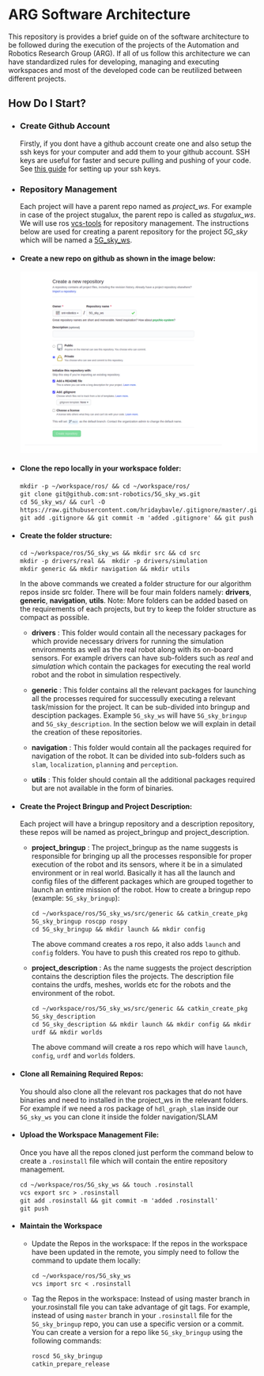 # ARG Software Architecture 

This repository is provides a brief guide on of the software architecture to be followed during the execution of the projects of the Automation and Robotics Research Group (ARG). If all of us follow this architecture we can have standardized rules for developing, managing and executing workspaces and most of the developed code can be reutilized between different projects.

## How Do I Start?

* ### Create Github Account

    Firstly, if you dont have a github account create one and also setup the ssh keys for your computer and add them to your github account. SSH keys are useful for faster and secure pulling and pushing of your code. See [this guide](https://www.inmotionhosting.com/support/server/ssh/how-to-add-ssh-keys-to-your-github-account/) for setting up your ssh keys.

* ### Repository Management

    Each project will have a parent repo named as *project_ws*. For example in case of the project stugalux, the parent repo is called as *stugalux_ws*. We will use ros [vcs-tools](http://wiki.ros.org/vcstool) for repository management. The instructions below are used for creating a parent repository for the project *5G_sky* which will be named a [5G_sky_ws](https://github.com/snt-robotics/5G_sky_ws). 

* #### Create a new repo on github as shown in the image below:
    
    <img src="images/github_repo.png" width="" height=""> 

* ####   Clone the repo locally in your workspace folder:   
    ``` 
    mkdir -p ~/workspace/ros/ && cd ~/workspace/ros/
    git clone git@github.com:snt-robotics/5G_sky_ws.git
    cd 5G_sky_ws/ && curl -O  https://raw.githubusercontent.com/hridaybavle/.gitignore/master/.gitignore
    git add .gitignore && git commit -m 'added .gitignore' && git push
    ```

* #### Create the folder structure:

    ```
    cd ~/workspace/ros/5G_sky_ws && mkdir src && cd src
    mkdir -p drivers/real &&  mkdir -p drivers/simulation
    mkdir generic && mkdir navigation && mkdir utils
    ```

    In the above commands we created a folder structure for our algorithm repos inside src folder. There will be four main folders namely: **drivers**, **generic**, **navigation**, **utils**. Note: More folders can be added based on the requirements of each projects, but try to keep the folder structure as compact as possible.

    * **drivers** : This folder would contain all the necessary packages for which provide necessary drivers for running the simulation environments as well as the real robot along with its on-board sensors. For example drivers can have sub-folders such as *real* and *simulation* which contain the packages for executing the real world robot and the robot in simulation respectively. 

    * **generic** : This folder contains all the relevant packages for launching all the processes required for successully executing a relevant task/mission for the project. It can be sub-divided into bringup and desciption packages. Example `5G_sky_ws` will have `5G_sky_bringup` and `5G_sky_description`. In the section below we will explain in detail the creation of these repositories. 

    * **navigation** : This folder would contain all the packages required for navigation of the robot. It can be divided into sub-folders such as `slam`, `localization`, `planning` and `perception`. 

    * **utils** : This folder should contain all the additional packages required but are not available in the form of binaries.

* #### Create the Project Bringup and Project Description:

    Each project will have a bringup repository and a description repository, these repos will be named as project_bringup and project_description.

    * **project_bringup** : The project_bringup as the name suggests is responsible for bringing up all the processes responsible for proper execution of the robot and its sensors, where it be in a simulated environment or in real world. Basically it has all the launch and config files of the different packages which are grouped together to launch an entire mission of the robot. How to create a bringup repo (example: `5G_sky_bringup`):
        
        ```
        cd ~/workspace/ros/5G_sky_ws/src/generic && catkin_create_pkg 5G_sky_bringup roscpp rospy 
        cd 5G_sky_bringup && mkdir launch && mkdir config
        ```    

        The above command creates a ros repo, it also adds `launch` and `config` folders. You have to push this created ros repo to github. 

    * **project_description** : As the name suggests the project description contains the description files the projects. The description file contains the urdfs, meshes, worlds etc for the robots and the environment of the robot. 
        
        ```
        cd ~/workspace/ros/5G_sky_ws/src/generic && catkin_create_pkg 5G_sky_description
        cd 5G_sky_description && mkdir launch && mkdir config && mkdir urdf && mkdir worlds
        ```    

        The above command will create a ros repo which will have `launch`, `config`, `urdf` and `worlds` folders. 


* #### Clone all Remaining Required Repos: 

    You should also clone all the relevant ros packages that do not have binaries and need to installed in the project_ws in the relevant folders. For example if we need a ros package of `hdl_graph_slam` inside our `5G_sky_ws` you can clone it inside the folder navigation/SLAM

* #### Upload the Workspace Management File:

    Once you have all the repos cloned just perform the command below to create a `.rosinstall` file which will contain the entire repository management. 

    ```
    cd ~/workspace/ros/5G_sky_ws && touch .rosinstall
    vcs export src > .rosinstall
    git add .rosinstall && git commit -m 'added .rosinstall'
    git push 
    ```

* #### Maintain the Workspace

    * Update the Repos in the workspace: If the repos in the workspace have been updated in the remote, you simply need to follow the command to update them locally:
        ```
        cd ~/workspace/ros/5G_sky_ws  
        vcs import src < .rosinstall    
        ``` 

    * Tag the Repos in the workspace: Instead of using master branch in your.rosinstall file you can take advantage of git tags. For example, instead of using `master` branch in your `.rosinstall` file for the `5G_sky_bringup` repo, you can use a specific version or a commit. You can create a version for a repo like `5G_sky_bringup` using the following commands:
        ```
        roscd 5G_sky_bringup 
        catkin_prepare_release 
        ```



